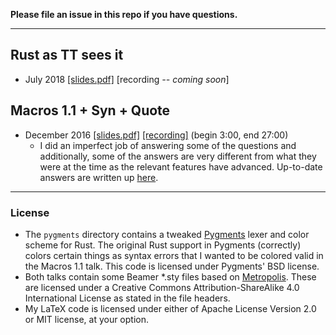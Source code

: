 **Please file an issue in this repo if you have questions.**

---

## Rust as TT sees it

- July 2018
[[slides.pdf]][tt-slides]
\[recording *-- coming soon*\]

[tt-slides]: https://github.com/dtolnay/talks/raw/master/2018.07-rust-as-tt-sees-it/slides.pdf

## Macros 1.1 + Syn + Quote

- December 2016
[[slides.pdf]][macros-1.1-slides]
[[recording]][macros-1.1-recording]
(begin 3:00, end 27:00)
  - I did an imperfect job of answering some of the questions and additionally,
    some of the answers are very different from what they were at the time as
    the relevant features have advanced. Up-to-date answers are written up
    [here][macros-1.1-questions].

[macros-1.1-slides]: https://github.com/dtolnay/talks/raw/master/2016.12-macros1.1-syn-quote/slides.pdf
[macros-1.1-recording]: https://air.mozilla.org/rust-meetup-december-2016-12-15/
[macros-1.1-questions]: https://github.com/dtolnay/talks/blob/master/2016.12-macros1.1-syn-quote/questions.md

---

### License

- The `pygments` directory contains a tweaked [Pygments] lexer and color scheme
  for Rust. The original Rust support in Pygments (correctly) colors certain
  things as syntax errors that I wanted to be colored valid in the Macros 1.1
  talk. This code is licensed under Pygments' BSD license.
- Both talks contain some Beamer \*.sty files based on [Metropolis]. These are
  licensed under a Creative Commons Attribution-ShareAlike 4.0 International
  License as stated in the file headers.
- My LaTeX code is licensed under either of Apache License Version 2.0 or MIT
  license, at your option.

[Pygments]: http://pygments.org/
[Metropolis]: https://github.com/matze/mtheme
